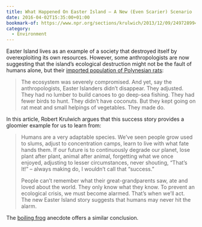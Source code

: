 ```yaml
---
title: What Happened On Easter Island — A New (Even Scarier) Scenario
date: 2016-04-02T15:35:00+01:00
bookmark-of: https://www.npr.org/sections/krulwich/2013/12/09/249728994/what-happened-on-easter-island-a-new-even-scarier-scenario
category:
  - Environment
---
```

Easter Island lives as an example of a society that destroyed itself by overexploiting its own resources. However, some anthropologists are now suggesting that the island’s ecological destruction might not be the fault of humans alone, but their [imported population of Polynesian rats][1]:

> The ecosystem was severely compromised. And yet, say the anthropologists, Easter Islanders didn’t disappear. They adjusted. They had no lumber to build canoes to go deep-sea fishing. They had fewer birds to hunt. They didn’t have coconuts. But they kept going on rat meat and small helpings of vegetables. They made do.

In this article, Robert Krulwich argues that this success story provides a gloomier example for us to learn from:

> Humans are a very adaptable species. We’ve seen people grow used to slums, adjust to concentration camps, learn to live with what fate hands them. If our future is to continuously degrade our planet, lose plant after plant, animal after animal, forgetting what we once enjoyed, adjusting to lesser circumstances, never shouting, “That’s It!” – always making do, I wouldn’t call that “success.”
>
> People can’t remember what their great-grandparents saw, ate and loved about the world. They only know what they know. To prevent an ecological crisis, we must become alarmed. That’s when we’ll act. The new Easter Island story suggests that humans may never hit the alarm.

The [boiling frog][2] anecdote offers a similar conclusion.

[1]: https://www.wsj.com/articles/SB10001424052702303661904576453843399586946
[2]: https://en.wikipedia.org/wiki/Boiling_frog
